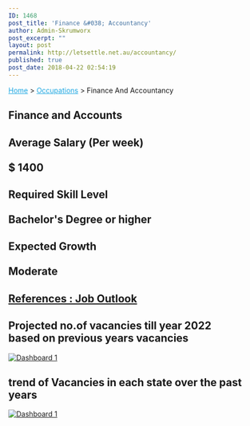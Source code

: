 ```yaml
---
ID: 1468
post_title: 'Finance &#038; Accountancy'
author: Admin-Skrumworx
post_excerpt: ""
layout: post
permalink: http://letsettle.net.au/accountancy/
published: true
post_date: 2018-04-22 02:54:19
---
```

<p><a style="color: #1da7e2;" href="http://letsettle.net.au/">Home</a> &gt; <a style="color: #1da7e2;" href="http://letsettle.net.au/occupations/">Occupations</a> &gt; Finance And Accountancy</p>		
			<h2>Finance and Accounts</h2>		
			<h2>Average Salary (Per week)<br><br>$ 1400 </h2>		
			<h2>Required Skill Level <br><br>Bachelor's Degree or higher</h2>		
			<h2>Expected Growth<br><br>Moderate</h2>		
			<h2><a href="http://joboutlook.gov.au">References : Job Outlook</a></h2>		
			<h2>Projected no.of vacancies till year 2022<br> based on previous years vacancies</h2>		
			<noscript><a href='#'><img alt='Dashboard 1 ' src='https:&#47;&#47;public.tableau.com&#47;static&#47;images&#47;Fi&#47;Finance-Projections&#47;Dashboard1&#47;1_rss.png' style='border: none' /></a></noscript><object class='tableauViz'  style='display:none;'><param name='host_url' value='https%3A%2F%2Fpublic.tableau.com%2F' /> <param name='embed_code_version' value='3' /> <param name='site_root' value='' /><param name='name' value='Finance-Projections&#47;Dashboard1' /><param name='tabs' value='no' /><param name='toolbar' value='yes' /><param name='static_image' value='https:&#47;&#47;public.tableau.com&#47;static&#47;images&#47;Fi&#47;Finance-Projections&#47;Dashboard1&#47;1.png' /> <param name='animate_transition' value='yes' /><param name='display_static_image' value='yes' /><param name='display_spinner' value='yes' /><param name='display_overlay' value='yes' /><param name='display_count' value='yes' /><param name='filter' value='publish=yes' /></object>                		
			<h2>trend of Vacancies in each state over the past years</h2>		
			<noscript><a href='#'><img alt='Dashboard 1 ' src='https:&#47;&#47;public.tableau.com&#47;static&#47;images&#47;Fi&#47;Finance_186&#47;Dashboard1&#47;1_rss.png' style='border: none' /></a></noscript><object class='tableauViz'  style='display:none;'><param name='host_url' value='https%3A%2F%2Fpublic.tableau.com%2F' /> <param name='embed_code_version' value='3' /> <param name='site_root' value='' /><param name='name' value='Finance_186&#47;Dashboard1' /><param name='tabs' value='no' /><param name='toolbar' value='yes' /><param name='static_image' value='https:&#47;&#47;public.tableau.com&#47;static&#47;images&#47;Fi&#47;Finance_186&#47;Dashboard1&#47;1.png' /> <param name='animate_transition' value='yes' /><param name='display_static_image' value='yes' /><param name='display_spinner' value='yes' /><param name='display_overlay' value='yes' /><param name='display_count' value='yes' /><param name='filter' value='publish=yes' /></object>